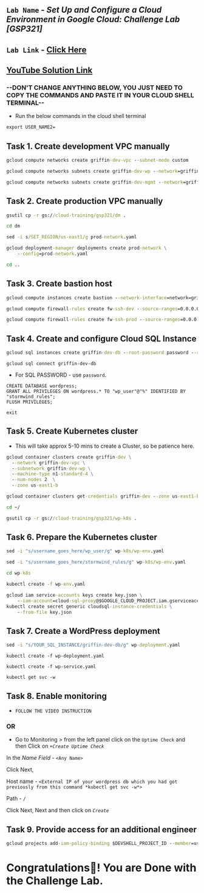 ## `Lab Name` - *Set Up and Configure a Cloud Environment in Google Cloud: Challenge Lab [GSP321]*
## `Lab Link` - [Click Here](https://www.cloudskillsboost.google/focuses/10603?parent=catalog)

## [YouTube Solution Link](https://youtu.be/WR4zdh-wdAU)
### --DON'T CHANGE ANYTHING BELOW, YOU JUST NEED TO COPY THE COMMANDS AND PASTE IT IN YOUR CLOUD SHELL TERMINAL--

* Run the below commands in the cloud shell terminal

```cmd
export USER_NAME2=
```


## Task 1. Create development VPC manually

```cmd
gcloud compute networks create griffin-dev-vpc --subnet-mode custom

gcloud compute networks subnets create griffin-dev-wp --network=griffin-dev-vpc --region us-east1 --range=192.168.16.0/20

gcloud compute networks subnets create griffin-dev-mgmt --network=griffin-dev-vpc --region us-east1 --range=192.168.32.0/20
```


## Task 2. Create production VPC manually

```cmd
gsutil cp -r gs://cloud-training/gsp321/dm .

cd dm

sed -i s/SET_REGION/us-east1/g prod-network.yaml

gcloud deployment-manager deployments create prod-network \
    --config=prod-network.yaml

cd ..
```

## Task 3. Create bastion host

```cmd
gcloud compute instances create bastion --network-interface=network=griffin-dev-vpc,subnet=griffin-dev-mgmt  --network-interface=network=griffin-prod-vpc,subnet=griffin-prod-mgmt --tags=ssh --zone=us-east1-b

gcloud compute firewall-rules create fw-ssh-dev --source-ranges=0.0.0.0/0 --target-tags ssh --allow=tcp:22 --network=griffin-dev-vpc

gcloud compute firewall-rules create fw-ssh-prod --source-ranges=0.0.0.0/0 --target-tags ssh --allow=tcp:22 --network=griffin-prod-vpc
```

## Task 4. Create and configure Cloud SQL Instance

```cmd
gcloud sql instances create griffin-dev-db --root-password password --region=us-east1 --database-version=MYSQL_5_7
```

```
gcloud sql connect griffin-dev-db
```

* For SQL PASSWORD - use `password`.

```
CREATE DATABASE wordpress;
GRANT ALL PRIVILEGES ON wordpress.* TO "wp_user"@"%" IDENTIFIED BY "stormwind_rules";
FLUSH PRIVILEGES;
```

```
exit
```

## Task 5. Create Kubernetes cluster

* This will take approx 5-10 mins to create a Cluster, so be patience here.

```cmd
gcloud container clusters create griffin-dev \
  --network griffin-dev-vpc \
  --subnetwork griffin-dev-wp \
  --machine-type n1-standard-4 \
  --num-nodes 2  \
  --zone us-east1-b

gcloud container clusters get-credentials griffin-dev --zone us-east1-b

cd ~/

gsutil cp -r gs://cloud-training/gsp321/wp-k8s .
```

## Task 6. Prepare the Kubernetes cluster

```cmd
sed -i "s/username_goes_here/wp_user/g" wp-k8s/wp-env.yaml

sed -i "s/username_goes_here/stormwind_rules/g" wp-k8s/wp-env.yaml

cd wp-k8s

kubectl create -f wp-env.yaml

gcloud iam service-accounts keys create key.json \
    --iam-account=cloud-sql-proxy@$GOOGLE_CLOUD_PROJECT.iam.gserviceaccount.com
kubectl create secret generic cloudsql-instance-credentials \
    --from-file key.json
```

## Task 7. Create a WordPress deployment

```cmd
sed -i "s/YOUR_SQL_INSTANCE/griffin-dev-db/g" wp-deployment.yaml
```

```
kubectl create -f wp-deployment.yaml

kubectl create -f wp-service.yaml
```

```
kubectl get svc -w
```

## Task 8. Enable monitoring

* `FOLLOW THE VIDEO INSTRUCTION`

### OR

* Go to Monitoring > from the left panel click on the `Uptime Check` and then Click on *`+Create Uptime Check`* 

In the *Name Field* - `<Any Name>`

Click Next, 

Host name - `<External IP of your wordpress db which you had got previously from this command *kubectl get svc -w*>`

Path - `/`

Click Next, Next and then click on *`Create`*


## Task 9. Provide access for an additional engineer

```cmd
gcloud projects add-iam-policy-binding $DEVSHELL_PROJECT_ID --member=user:$USER_NAME2 --role=roles/editor
```

# Congratulations🎉! You are Done with the Challenge Lab.  